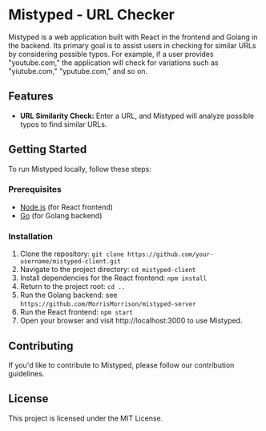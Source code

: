 # Mistyped - URL Checker

Mistyped is a web application built with React in the frontend and Golang in the backend. Its primary goal is to assist users in checking for similar URLs by considering possible typos. For example, if a user provides "youtube.com," the application will check for variations such as "yiutube.com," "yputube.com," and so on.

## Features

- **URL Similarity Check:** Enter a URL, and Mistyped will analyze possible typos to find similar URLs.

## Getting Started

To run Mistyped locally, follow these steps:

### Prerequisites

- [Node.js](https://nodejs.org/) (for React frontend)
- [Go](https://golang.org/) (for Golang backend)

### Installation

1. Clone the repository:
`git clone https://github.com/your-username/mistyped-client.git`
2. Navigate to the project directory:
`cd mistyped-client`
3. Install dependencies for the React frontend:
`npm install`
4. Return to the project root:
`cd ..`
5. Run the Golang backend:
see `https://github.com/MorrisMorrison/mistyped-server`
6. Run the React frontend:
`npm start`
7. Open your browser and visit http://localhost:3000 to use Mistyped.

## Contributing
If you'd like to contribute to Mistyped, please follow our contribution guidelines.

## License
This project is licensed under the MIT License.